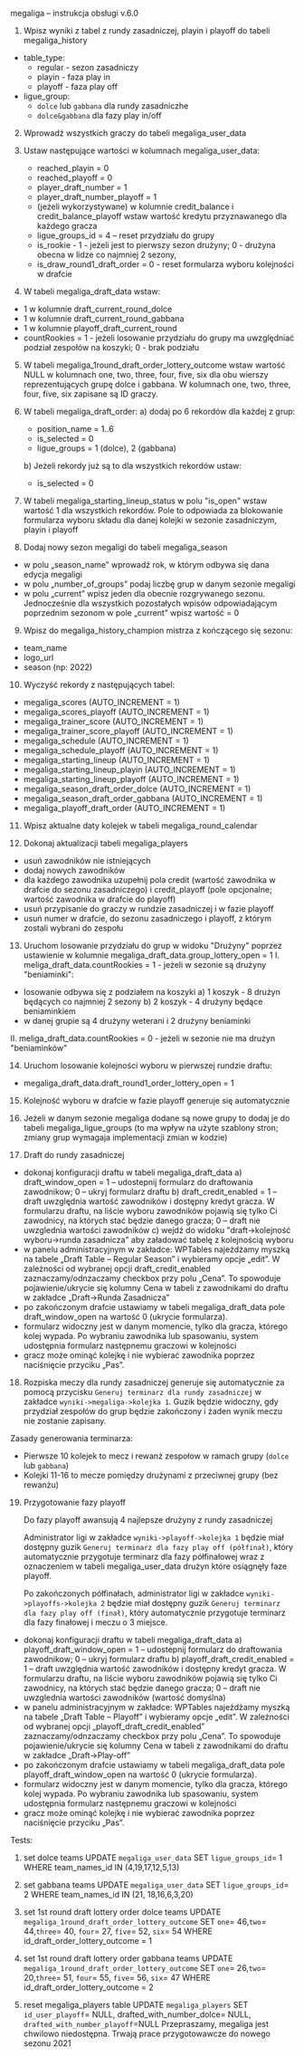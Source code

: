 megaliga – instrukcja obsługi v.6.0

1. Wpisz wyniki z tabel z rundy zasadniczej, playin i playoff do tabeli megaliga_history

-   table_type:
    -   regular - sezon zasadniczy
    -   playin - faza play in
    -   playoff - faza play off
-   ligue_group:
    -   `dolce` lub `gabbana` dla rundy zasadniczhe
    -   `dolce&gabbana` dla fazy play in/off

2. Wprowadź wszystkich graczy do tabeli megaliga_user_data

3. Ustaw następujące wartości w kolumnach megaliga_user_data:

    - reached_playin = 0
    - reached_playoff = 0
    - player_draft_number = 1
    - player_draft_number_playoff = 1
    - (jeżeli wykorzystywane) w kolumnie credit_balance i credit_balance_playoff wstaw wartość kredytu przyznawanego dla każdego gracza
    - ligue_groups_id = 4 – reset przydziału do grupy
    - is_rookie - 1 - jeżeli jest to pierwszy sezon drużyny; 0 - drużyna obecna w lidze co najmniej 2 sezony,
    - is_draw_round1_draft_order = 0 - reset formularza wyboru kolejności w drafcie

4. W tabeli megaliga_draft_data wstaw:

-   1 w kolumnie draft_current_round_dolce
-   1 w kolumnie draft_current_round_gabbana
-   1 w kolumnie playoff_draft_current_round
-   countRookies = 1 - jeżeli losowanie przydziału do grupy ma uwzględniać podział zespołów na koszyki; 0 - brak podziału

5. W tabeli megaliga_1round_draft_order_lottery_outcome wstaw wartość NULL w kolumnach one, two, three, four, five, six dla obu wierszy reprezentujących grupę dolce i gabbana. W kolumnach one, two, three, four, five, six zapisane są ID graczy.

6. W tabeli megaliga_draft_order:
   a) dodaj po 6 rekordów dla każdej z grup:

    - position_name = 1..6
    - is_selected = 0
    - ligue_groups = 1 (dolce), 2 (gabbana)

    b) Jeżeli rekordy już są to dla wszystkich rekordów ustaw:

    - is_selected = 0

7. W tabeli megaliga_starting_lineup_status w polu "is_open" wstaw wartość 1 dla wszystkich rekordów.
   Pole to odpowiada za blokowanie formularza wyboru składu dla danej kolejki w sezonie zasadniczym, playin i playoff

8. Dodaj nowy sezon megaligi do tabeli megaliga_season

-   w polu „season_name” wprowadź rok, w którym odbywa się dana edycja megaligi
-   w polu „number_of_groups” podaj liczbę grup w danym sezonie megaligi
-   w polu „current” wpisz jeden dla obecnie rozgrywanego sezonu. Jednocześnie dla wszystkich pozostałych wpisów odpowiadającym poprzednim sezonom w pole „current” wpisz wartość = 0

9. Wpisz do megaliga_history_champion mistrza z kończącego się sezonu:

-   team_name
-   logo_url
-   season (np: 2022)

10. Wyczyść rekordy z następujących tabel:

-   megaliga_scores (AUTO_INCREMENT = 1)
-   megaliga_scores_playoff (AUTO_INCREMENT = 1)
-   megaliga_trainer_score (AUTO_INCREMENT = 1)
-   megaliga_trainer_score_playoff (AUTO_INCREMENT = 1)
-   megaliga_schedule (AUTO_INCREMENT = 1)
-   megaliga_schedule_playoff (AUTO_INCREMENT = 1)
-   megaliga_starting_lineup (AUTO_INCREMENT = 1)
-   megaliga_starting_lineup_playin (AUTO_INCREMENT = 1)
-   megaliga_starting_lineup_playoff (AUTO_INCREMENT = 1)
-   megaliga_season_draft_order_dolce (AUTO_INCREMENT = 1)
-   megaliga_season_draft_order_gabbana (AUTO_INCREMENT = 1)
-   megaliga_playoff_draft_order (AUTO_INCREMENT = 1)

11. Wpisz aktualne daty kolejek w tabeli megaliga_round_calendar

12. Dokonaj aktualizacji tabeli megaliga_players

-   usuń zawodników nie istniejących
-   dodaj nowych zawodników
-   dla każdego zawodnika uzupełnij pola credit (wartość zawodnika w drafcie do sezonu zasadniczego) i credit_playoff (pole opcjonalne; wartość zawodnika w drafcie do playoff)
-   usuń przypisanie do graczy w rundzie zasadniczej i w fazie playoff
-   usuń numer w drafcie, do sezonu zasadniczego i playoff, z którym zostali wybrani do zespołu

13. Uruchom losowanie przydziału do grup w widoku "Drużyny" poprzez ustawienie w kolumnie megaliga_draft_data.group_lottery_open = 1
    I. meliga_draft_data.countRookies = 1 - jeżeli w sezonie są drużyny "beniaminki":

-   losowanie odbywa się z podziałem na koszyki
    a) 1 koszyk - 8 drużyn będących co najmniej 2 sezony
    b) 2 koszyk - 4 drużyny będące beniaminkiem
-   w danej grupie są 4 drużyny weterani i 2 drużyny beniaminki

II. meliga_draft_data.countRookies = 0 - jeżeli w sezonie nie ma drużyn "beniaminków"

14. Uruchom losowanie kolejności wyboru w pierwszej rundzie draftu:

-   megaliga_draft_data.draft_round1_order_lottery_open = 1

15. Kolejność wyboru w drafcie w fazie playoff generuje się automatycznie

16. Jeżeli w danym sezonie megaliga dodane są nowe grupy to dodaj je do tabeli megaliga_ligue_groups (to ma wpływ na użyte szablony stron; zmiany grup wymagaja implementacji zmian w kodzie)

17. Draft do rundy zasadniczej

-   dokonaj konfiguracji draftu w tabeli megaliga_draft_data
    a) draft_window_open = 1 – udostepnij formularz do draftowania zawodnikow; 0 – ukryj formularz draftu
    b) draft_credit_enabled = 1 – draft uwzględnia wartość zawodników i dostępny kredyt gracza. W formularzu draftu, na liście wyboru zawodników pojawią się tylko Ci zawodnicy, na których stać będzie danego gracza; 0 – draft nie uwzglednia wartości zawodników
    c) wejdź do widoku "draft->kolejność wyboru->runda zasadnicza" aby załadować tabelę z kolejnością wyboru
-   w panelu administracyjnym w zakładce: WPTables najeżdżamy myszką na tabele „Draft Table – Regular Season” i wybieramy opcje „edit”. W zależności od wybranej opcji draft_credit_enabled zaznaczamy/odnzaczamy checkbox przy polu „Cena”. To spowoduje pojawienie/ukrycie się kolumny Cena w tabeli z zawodnikami do draftu w zakładce „Draft->Runda Zasadnicza”
-   po zakończonym drafcie ustawiamy w tabeli megaliga_draft_data pole draft_window_open na wartość 0 (ukrycie formularza).
-   formularz widoczny jest w danym momencie, tylko dla gracza, którego kolej wypada. Po wybraniu zawodnika lub spasowaniu, system udostępnia formularz następnemu graczowi w kolejności
-   gracz może ominąć kolejkę i nie wybierać zawodnika poprzez naciśnięcie przyciku „Pas”.

18. Rozpiska meczy dla rundy zasadniczej generuje się automatycznie za pomocą przycisku `Generuj terminarz dla rundy zasadniczej` w zakładce `wyniki->megaliga->kolejka 1`. Guzik będzie widoczny, gdy przydział zespołów do grup będzie zakończony i żaden wynik meczu nie zostanie zapisany.

Zasady generowania terminarza:

-   Pierwsze 10 kolejek to mecz i rewanż zespołow w ramach grupy (`dolce` lub `gabbana`)
-   Kolejki 11-16 to mecze pomiędzy drużynami z przeciwnej grupy (bez rewanżu)

19. Przygotowanie fazy playoff

    Do fazy playoff awansują 4 najlepsze drużyny z rundy zasadniczej

    Administrator ligi w zakładce `wyniki->playoff->kolejka 1` będzie miał dostępny guzik `Generuj terminarz dla fazy play off (półfinał)`, który automatycznie przygotuje terminarz dla fazy półfinałowej wraz z oznaczeniem w tabeli megaliga_user_data drużyn które osiągnęły faze playoff.

    Po zakończonych półfinałach, administrator ligi w zakładce `wyniki->playoffs->kolejka 2` będzie miał dostępny guzik `Generuj terminarz dla fazy play off (finał)`, który automatycznie przygotuje terminarz dla fazy finałowej i meczu o 3 miejsce.

-   dokonaj konfiguracji draftu w tabeli megaliga_draft_data
    a) playoff_draft_window_open = 1 – udostepnij formularz do draftowania zawodnikow; 0 – ukryj formularz draftu
    b) playoff_draft_credit_enabled = 1 – draft uwzględnia wartość zawodników i dostępny kredyt gracza. W formularzu draftu, na liście wyboru zawodników pojawią się tylko Ci zawodnicy, na których stać będzie danego gracza; 0 – draft nie uwzglednia wartości zawodników (wartość domyślna)
-   w panelu administracyjnym w zakładce: WPTables najeżdżamy myszką na tabele „Draft Table – Playoff” i wybieramy opcje „edit”. W zależności od wybranej opcji „playoff_draft_credit_enabled” zaznaczamy/odnzaczamy checkbox przy polu „Cena”. To spowoduje pojawienie/ukrycie się kolumny Cena w tabeli z zawodnikami do draftu w zakładce „Draft->Play-off”
-   po zakończonym drafcie ustawiamy w tabeli megaliga_draft_data pole playoff_draft_window_open na wartość 0 (ukrycie formularza).
-   formularz widoczny jest w danym momencie, tylko dla gracza, którego kolej wypada. Po wybraniu zawodnika lub spasowaniu, system udostępnia formularz następnemu graczowi w kolejności
-   gracz może ominąć kolejkę i nie wybierać zawodnika poprzez naciśnięcie przyciku „Pas”.

Tests:

1. set dolce teams
   UPDATE `megaliga_user_data` SET `ligue_groups_id`= 1 WHERE team_names_id IN (4,19,17,12,5,13)

2. set gabbana teams
   UPDATE `megaliga_user_data` SET `ligue_groups_id`= 2 WHERE team_names_id IN (21, 18,16,6,3,20)

3. set 1st round draft lottery order dolce teams
   UPDATE `megaliga_1round_draft_order_lottery_outcome` SET `one`= 46,`two`= 44,`three`= 40, `four`= 27, `five`= 52, `six`= 54 WHERE id_draft_order_lottery_outcome = 1

4. set 1st round draft lottery order gabbana teams
   UPDATE `megaliga_1round_draft_order_lottery_outcome` SET `one`= 26,`two`= 20,`three`= 51, `four`= 55, `five`= 56, `six`= 47 WHERE id_draft_order_lottery_outcome = 2

5. reset megaliga_players table
   UPDATE `megaliga_players` SET `id_user_playoff`= NULL, drafted_with_number_dolce= NULL, `drafted_with_number_playoff`=NULL
   Przepraszamy, megaliga jest chwilowo niedostępna. Trwają prace przygotowawcze do nowego sezonu 2021
